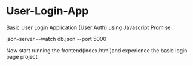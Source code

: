 # User-Login-App
Basic User Login Application (User Auth) using Javascript Promise

<!-- To run db.js -->

json-server --watch db.json --port 5000


Now start running the frontend(index.html)and experience the basic login page project
